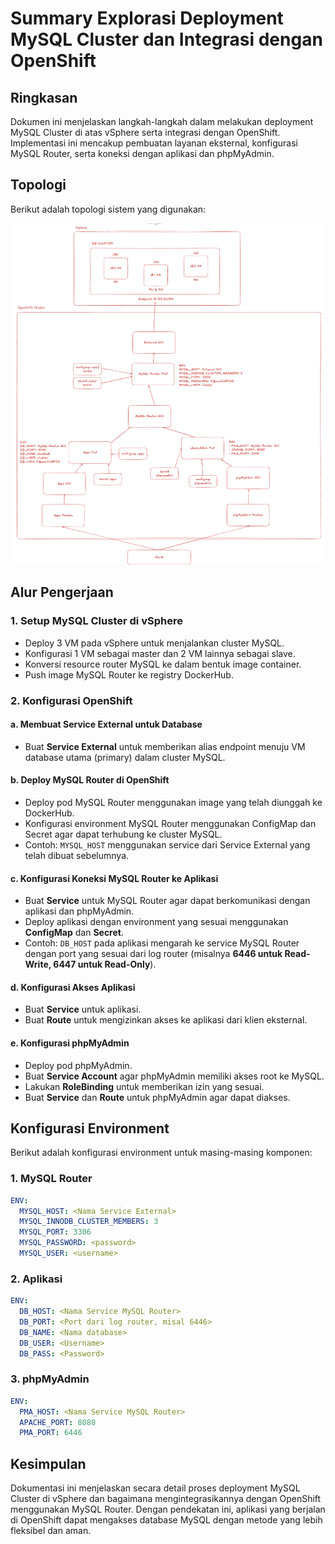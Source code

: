 # Summary Explorasi Deployment MySQL Cluster dan Integrasi dengan OpenShift

## Ringkasan
Dokumen ini menjelaskan langkah-langkah dalam melakukan deployment MySQL Cluster di atas vSphere serta integrasi dengan OpenShift. Implementasi ini mencakup pembuatan layanan eksternal, konfigurasi MySQL Router, serta koneksi dengan aplikasi dan phpMyAdmin.

## Topologi
Berikut adalah topologi sistem yang digunakan:

![Topologi MySQL Cluster](image.png)

## Alur Pengerjaan

### 1. Setup MySQL Cluster di vSphere
- Deploy 3 VM pada vSphere untuk menjalankan cluster MySQL.
- Konfigurasi 1 VM sebagai master dan 2 VM lainnya sebagai slave.
- Konversi resource router MySQL ke dalam bentuk image container.
- Push image MySQL Router ke registry DockerHub.

### 2. Konfigurasi OpenShift
#### a. Membuat Service External untuk Database
- Buat **Service External** untuk memberikan alias endpoint menuju VM database utama (primary) dalam cluster MySQL.

#### b. Deploy MySQL Router di OpenShift
- Deploy pod MySQL Router menggunakan image yang telah diunggah ke DockerHub.
- Konfigurasi environment MySQL Router menggunakan ConfigMap dan Secret agar dapat terhubung ke cluster MySQL.
- Contoh: `MYSQL_HOST` menggunakan service dari Service External yang telah dibuat sebelumnya.

#### c. Konfigurasi Koneksi MySQL Router ke Aplikasi
- Buat **Service** untuk MySQL Router agar dapat berkomunikasi dengan aplikasi dan phpMyAdmin.
- Deploy aplikasi dengan environment yang sesuai menggunakan **ConfigMap** dan **Secret**.
- Contoh: `DB_HOST` pada aplikasi mengarah ke service MySQL Router dengan port yang sesuai dari log router (misalnya **6446 untuk Read-Write, 6447 untuk Read-Only**).

#### d. Konfigurasi Akses Aplikasi
- Buat **Service** untuk aplikasi.
- Buat **Route** untuk mengizinkan akses ke aplikasi dari klien eksternal.

#### e. Konfigurasi phpMyAdmin
- Deploy pod phpMyAdmin.
- Buat **Service Account** agar phpMyAdmin memiliki akses root ke MySQL.
- Lakukan **RoleBinding** untuk memberikan izin yang sesuai.
- Buat **Service** dan **Route** untuk phpMyAdmin agar dapat diakses.

## Konfigurasi Environment
Berikut adalah konfigurasi environment untuk masing-masing komponen:

### **1. MySQL Router**
```yaml
ENV:
  MYSQL_HOST: <Nama Service External>
  MYSQL_INNODB_CLUSTER_MEMBERS: 3
  MYSQL_PORT: 3306
  MYSQL_PASSWORD: <password>
  MYSQL_USER: <username>
```

### **2. Aplikasi**
```yaml
ENV:
  DB_HOST: <Nama Service MySQL Router>
  DB_PORT: <Port dari log router, misal 6446>
  DB_NAME: <Nama database>
  DB_USER: <Username>
  DB_PASS: <Password>
```

### **3. phpMyAdmin**
```yaml
ENV:
  PMA_HOST: <Nama Service MySQL Router>
  APACHE_PORT: 8080
  PMA_PORT: 6446
```

## Kesimpulan
Dokumentasi ini menjelaskan secara detail proses deployment MySQL Cluster di vSphere dan bagaimana mengintegrasikannya dengan OpenShift menggunakan MySQL Router. Dengan pendekatan ini, aplikasi yang berjalan di OpenShift dapat mengakses database MySQL dengan metode yang lebih fleksibel dan aman.
